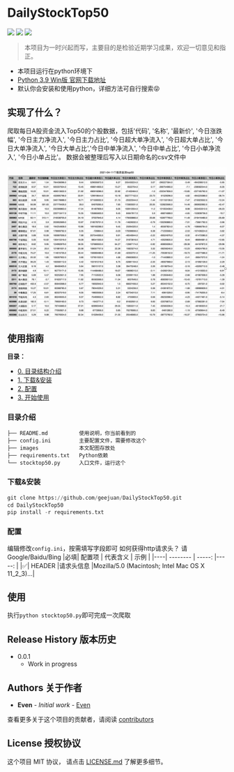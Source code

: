 # DailyStockTop50
![](https://img.shields.io/badge/Python-3.x-blue) ![](https://img.shields.io/badge/license-MIT-green)
![](https://img.shields.io/badge/%E5%8F%8D%E9%A6%88-geejuanxu%40gmail.com-red)

> 本项目为一时兴起而写，主要目的是检验近期学习成果，欢迎一切意见和指正。
* 本项目运行在python环境下
* [Python 3.9 Win版 官网下载地址](https://www.python.org/ftp/python/3.9.0/python-3.9.0-amd64.exe) 
* 默认你会安装和使用python，详细方法可自行搜索😝

## 实现了什么？

爬取每日A股资金流入Top50的个股数据，包括'代码', '名称', '最新价', '今日涨跌幅', '今日主力净流入', '今日主力占比', '今日超大单净流入', '今日超大单占比', '今日大单净流入', '今日大单占比','今日中单净流入', '今日中单占比', '今日小单净流入', '今日小单占比'。
数据会被整理后写入以日期命名的csv文件中

![](https://github.com/geejuan/DailyStockTop50/blob/main/img/Screenshot%202021-04-11%20at%2011.52.18%20PM.png)

## 使用指南

**目录：**
* [0. 目录结构介绍](#menu)
* [1. 下载&安装](#f1)
* [2. 配置](#f2)
* [3. 开始使用](#f3)



### 目录介绍

```
├── README.md          使用说明，你当前看到的
├── config.ini         主要配置文件，需要修改这个
├── images             本文配图存放处
├── requirements.txt   Python依赖
└── stocktop50.py      入口文件，运行这个
```

### 下载&安装

```python
git clone https://github.com/geejuan/DailyStockTop50.git
cd DailyStockTop50
pip install -r requirements.txt
```


### 配置

编辑修改`config.ini`，按需填写字段即可
如何获得http请求头？ 请Google/Baidu/Bing
|必填| 配置项        | 代表含义 | 示例 |
|----| --------      | -----:   |-----:   | 
|✅| HEADER     |请求头信息 |Mozilla/5.0 (Macintosh; Intel Mac OS X 11_2_3)…|

## 使用

执行`python stocktop50.py`即可完成一次爬取


## Release History 版本历史

* 0.0.1
    * Work in progress

## Authors 关于作者

* **Even** - *Initial work* - [Even](geejuanxu@gmail.com)

查看更多关于这个项目的贡献者，请阅读 [contributors](#) 

## License 授权协议

这个项目 MIT 协议， 请点击 [LICENSE.md](LICENSE.md) 了解更多细节。
